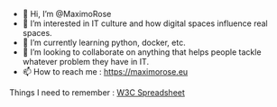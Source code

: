 - 👋 Hi, I’m @MaximoRose
- 👀 I’m interested in IT culture and how digital spaces influence real spaces.
- 🌱 I’m currently learning python, docker, etc.
- 💞️ I’m looking to collaborate on anything that helps people tackle whatever problem they have in IT.
- 📫 How to reach me : https://maximorose.eu


Things I need to remember : [W3C Spreadsheet](https://www.w3.org/2009/cheatsheet/#autocomplete)


<!---
MaximoRose/MaximoRose is a ✨ special ✨ repository because its `README.md` (this file) appears on your GitHub profile.
You can click the Preview link to take a look at your changes.
--->
